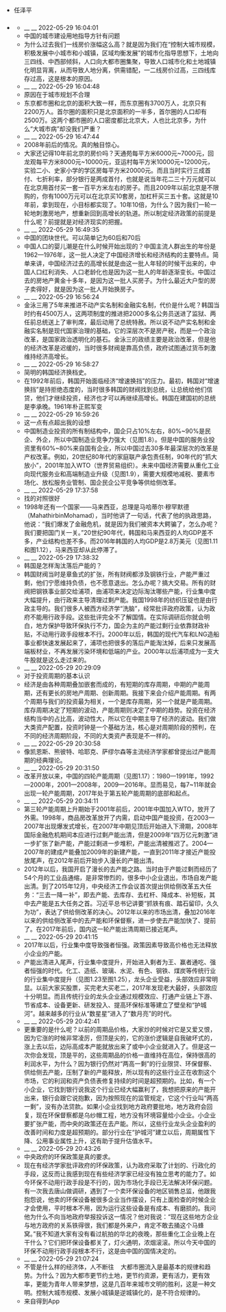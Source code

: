 - 任泽平
- ### 
    - __ __ 2022-05-29 16:04:01
    - 中国的城市建设用地指导方针有问题
    - 为什么过去我们一线房价涨幅这么高？就是因为我们在“控制大城市规模，积极发展中小城市和小城镇，区域均衡发展”的城市化指导思想下，土地向三四线、中西部倾斜，人口向大都市圈集聚，导致人口城市化和土地城镇化明显背离，从而导致人地分离，供需错配，一二线房价过高，三四线库存过高，这是根本的原因。
    - __ __ 2022-05-29 16:04:48
    - 原因在于城市规划不合理
    - 东京都市圈和北京的面积大致一样，而东京圈有3700万人，北京只有2200万人。首尔圈的面积只是北京面积的一半多，首尔圈的人口却有2500万。这两个都市圈的人口密度都比北京大，人也比北京多，为什么“大城市病”却没我们严重？
    - __ __ 2022-05-29 16:47:44
    - 2008年前后的情况。真的触目惊心。
    - 大家还记得10年前北京的房价吗？天通苑每平方米6000元~7000元，回龙观每平方米8000元~10000元，亚运村每平方米10000元~12000元，实验二小、史家小学的学区房每平方米20000元。而且当时实行三成首付、七折利率，部分银行是两成首付，也就是说当年花二三十万元就可以在北京用首付买一套一百平方米左右的房子。而且2009年以前北京是不限购的，你有1000万元可以在北京买10套房，加杠杆买三五十套。这就是10年前，拿到现在，小目标都实现了。10年10倍，为什么？因为我们一轮一轮地刺激房地产，想重新回到高增长的轨道。所以制定经济政策的前提是什么呢？前提就是对经济现实的把握。
    - __ __ 2022-05-29 16:49:35
    - 中国的团块世代。可以简单记为60后和70后
    - 中国人口的婴儿潮是在什么时候开始出现的？中国主流人群出生的年份是1962—1976年，这一批人决定了中国经济增长和经济结构的主要特点。简单来讲，中国经济过去的高增长就是由这一批人年轻的时候干出来的，中国人口红利消失、人口老龄化也是因为这一批人的年龄逐渐变长。中国过去的房地产黄金十多年，是因为这一批人买房子。为什么最近大户型的房子卖得好，就是因为这一批人开始换房子。
    - __ __ 2022-05-29 16:56:24
    - 金泳三用了5年来推进不动产实名制和金融实名制，代价是什么呢？韩国当时约有4500万人，这两项制度的推进把2000多名公务员送进了监狱、两任前总统送上了审判席，最后动用了总统特赦。所以说不动产实名制和金融实名制是现代国家治理的基础，它的深层次不是房产税，而是一个政治改革，是国家政治透明化的基石。金泳三的政绩主要是政治改革，但是他的经济改革是迟缓的，当时很多财阀是靠高负债，政府试图通过货币刺激维持经济高增长。
    - __ __ 2022-05-29 16:58:27
    - 简明的韩国经济换档史。
    - 在1992年前后，韩国开始面临经济“增速换挡”的压力。最初，韩国对“增速换挡”是持拒绝态度的，当时很多韩国的财阀找到总统，让总统给他们信贷，他们才继续投资，经济也才可以再继续高增长。韩国在建国初的总统是李承晚。1961年朴正熙军变
    - __ __ 2022-05-29 16:59:26
    - 这一点有点超出我的设想
    - 中国制造业投资的所有制结构中，国企只占10%左右，80%~90%是民企、外企，所以中国制造业竞争力强大（见图1.8）。但是中国的服务业投资里有60%~80%来自国有企业，所以中国过去30多年最深层次的改革是产权改革。例如，20世纪80年代的家庭联产承包责任制，90年代的“抓大放小”，2001年加入WTO（世界贸易组织）。未来中国经济需要从重化工业向现代服务业和高端制造业升级（见图1.9），需要大规模地减税、要素市场化、放松服务业管制、国企民企公平竞争等供给侧改革。
    - __ __ 2022-05-29 17:37:58
    - 找的对照很好
    - 1998年还有一个国家——马来西亚，总理是马哈蒂尔·穆罕默德（MahathirbinMohamad），当时他讲了一句话，代表了他的执政思路，他说：“我们爆发了金融危机，就是因为我们被资本大鳄骗了，怎么办呢？我们要把国门关一关。”20世纪90年代，韩国和马来西亚的人均GDP差不多，产业结构也差不多。而2016年韩国的人均GDP是2.8万美元（见图1.11和图1.12），马来西亚却从此停滞了。
    - __ __ 2022-05-29 17:38:32
    - 韩国是怎样淘汰落后产能的？
    - 韩国财阀当时是章鱼式的扩张，所有财阀都涉及钢铁行业，产能严重过剩，他们宁愿维持负债，也不愿意退出。怎么办呢？搞大交易。所有的财阀把钢铁事业部交给浦项，由浦项来决定边际淘汰哪些产能，行业集中度大幅提升，由行政来主导清理过剩产能。我国1998年的纺织压锭也是由行政主导的。我们很多人被西方经济学“洗脑”，经常批评政府政策，认为政府不能用行政手段。这些批评完全不了解国情。在实际调研后你就会明白，地方保护导致环保执行不力，国企为主的产能过剩行业依靠财政补贴，不动用行政手段根本不行。2000年以后，韩国的现代汽车和LNG造船事业都快速发展起来了，浦项也把很多的落后产能淘汰掉，后来只发展高端板材业，不再发展污染环境和低端的产业。2000年以后浦项成为一支大牛股就是这么走过来的。
    - __ __ 2022-05-29 20:29:09
    - 对于投资周期的基本认识
    - 经济是由各种周期叠加嵌套而成的，有短期的库存周期，中期的产能周期，还有更长的房地产周期、创新周期。我接下来会介绍产能周期。有两个周期与我们的投资最为相关，一个是库存周期，另一个就是产能周期。库存周期决定了短期的波动，产能周期则决定了中期的趋势。投资在经济结构当中的占比高，波动性大，所以它在中期主导了经济的波动。我们做大类资产配置，投资时钟是一个基础方法，核心是对周期阶段的预判，在不同的经济周期阶段，不同的大类资产表现是不一样的。
    - __ __ 2022-05-29 20:30:58
    - 像凯恩斯、熊彼特、哈耶克、萨缪尔森等主流经济学家都曾提出过产能周期的经典理论。
    - __ __ 2022-05-29 20:31:50
    - 改革开放以来，中国的四轮产能周期（见图1.17）：1980—1991年，1992—2000年，2001—2008年，2009—2016年。显而易见，每7~11年就会出现一轮产能周期，2017年处于第五轮产能周期的底部和起点。
    - __ __ 2022-05-29 20:34:11
    - 第三轮产能周期上升期始于2001年前后，2001年中国加入WTO，放开了外需。1998年，商品房改革放开了内需，启动中国产能投资，在2003—2007年出现爆发式增长，在2007年中期见顶后开始进入下滑期，2008年国际金融危机期间本应进行过剩产能出清，但是2009年“四万亿元刺激”进一步扩张了新产能，产能过剩进一步堆积，产能出清被推迟了。2004—2007年的建成产能叠加2009年的新建产能，一直到2011年才接近产能投放尾声，在2012年前后开始步入漫长的产能出清。
    - 2012年以后，我国开启了漫长的去产能之路。当时由于产能过剩而经历了54个月的工业品通缩，是非常惨烈的，很多中小企业退出，市场自发产能出清。到了2015年12月，中央经济工作会议首次提出供给侧改革五大任务：“三去一降一补”，即去产能、去库存、去杠杆、降成本、补短板，其中去产能是五大任务之首。习近平总书记讲要“抓铁有痕、踏石留印，久久为功”，表达了供给侧改革的决心。2012年以来的市场出清，叠加2016年以来的供给侧改革中的去产能和环保督察，进一步使去产能加快了、提前了。在2017年前后，国内这一轮产能出清周期已接近尾声。
    - __ __ 2022-05-29 20:41:15
    - 2017年以后，行业集中度导致强者恒强。政策因素导致高价格也无法释放小企业的产能。
    - 产能出清进入尾声，行业集中度提升，开始进入剩者为王、赢者通吃、强者恒强的时代。化工、造纸、玻璃、水泥、有色、钢铁、煤炭等传统行业的行业集中度提升（见图1.23至图1.25），龙头企业受益，头部效应非常明显。以前大家买股票，买完老大买老二，2017年发现老大最好，头部效应十分明显。而且传统行业的龙头企业通过规模效应、打通产业链上下游、节省成本、设备更新、研发投入、提高环保标准等建立了壁垒和“护城河”。越来越多的行业从“数星星”进入了“数月亮”的时代。
    - __ __ 2022-05-29 20:42:41
    - 更重要的是什么呢？以前的周期品价格，大家炒的时候对它是又爱又恨，因为它涨的时候非常凌厉，但顶是尖的，它的涨价逻辑是自我破坏式的，涨上去以后，边际高成本产能就放出来了或中小企业就进入了。但是这一次你会发现，顶是平的，这些周期品的价格一直维持在高位，保持很高的利润水平，为什么？因为银行仍然对“两高一剩”的行业限贷、环保督察、供给侧去产能，压制了新的产能释放，所以现有的这些行业正在收割这个市场，它的利润和资产负债表修复持续的时间是超预期的。比如，有一个小企业，它找到银行说我这个行业已经大幅赢利了，我想把原来的产能开出来，银行会跟它说抱歉，因为按照现在的监管规定，它这个行业叫“两高一剩”，没有办法贷款。如果小企业找到地方政府要批地，地方政府会回复，现在环保督察都是乌纱帽工程，地方没有环境容量给小企业。小企业要扩张产能，而中央的政策还在去产能。所以，这些行业龙头企业盈利的改善时间和力度是超预期的。部分行业在“护城河”建立以后，周期属性下降、公用事业属性上升，这有助于提升估值水平。
    - __ __ 2022-05-29 20:43:26
    - 中央政府的环保政策是真的要求。
    - 现在有经济学家批评政府的环保政策，认为政府采取了计划的、行政化的手段，这反而让我感到现在有些经济学家已经没有独立思考的能力了。如今环保不动用行政手段是不行的，因为市场化手段已无法解决环保问题。有一次我去唐山做调研，遇到了一个卖环保设备的地区销售总监，他跟我抱怨说，他卖的环保设备被很多企业当作摆设，只有上面检查的时候企业才会使用，平时根本不用，因为运行这些设备是有成本、有磨损的。我问他为什么不向当地政府举报投诉这一情况？他对我说：“现在这些地方企业与地方政府的关系铁得很，我们都是外来户，肯定不敢去捅这个马蜂窝。”我不知道大家有没有看过航拍的华北的夜晚，那些重化工企业晚上在干什么？它们把环保设备都关了，灯火通明，浓烟滚滚。所以今天中国的环保不动用行政手段根本不行，这是由中国的国情决定的。
    - __ __ 2022-05-29 21:07:24
    - 不管是什么样的经济体，人不断往    大都市圈流入是最基本的规律和趋势。为什么？因为大都市更节约土地，更节约资源，更有活力，更有效率，更能为青年人带来梦想，这是几百年来城市文明的胜利，这是一种文明。控制大城市规模、发展小城镇是逆城镇化的，是不符合规律的。
    - 来自得到App
